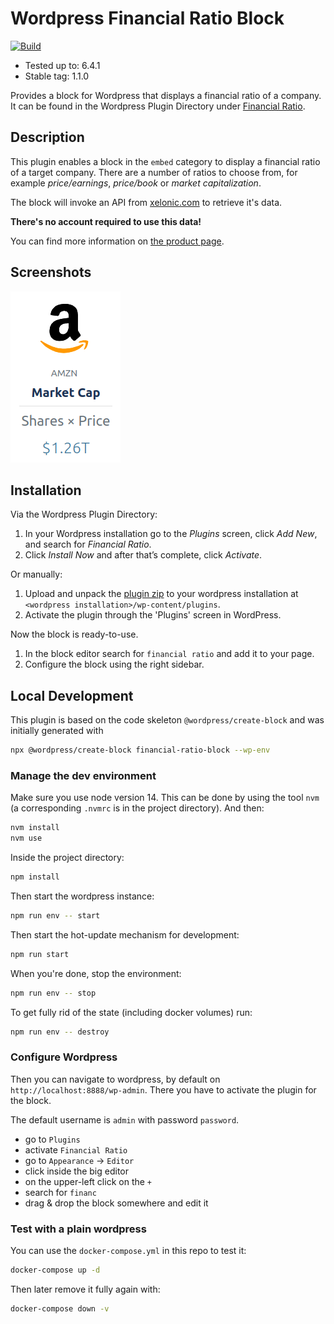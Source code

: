 # Wordpress Financial Ratio Block

[![Build](https://github.com/xelonic/wordpress-financial-ratio-block/actions/workflows/build.yml/badge.svg)](https://github.com/xelonic/wordpress-financial-ratio-block/actions/workflows/build.yml)

* Tested up to:      6.4.1
* Stable tag:        1.1.0

Provides a block for Wordpress that displays a financial ratio of a company. It can be found in the Wordpress Plugin
Directory under [Financial Ratio](https://wordpress.org/plugins/financial-ratio).

## Description

This plugin enables a block in the `embed` category to display a financial ratio of a target company. There are a
number of ratios to choose from, for example *price/earnings*, *price/book* or *market capitalization*.

The block will invoke an API from <a href="https://xelonic.com" target="_blank">xelonic.com</a> to retrieve it's data.

**There's no account required to use this data!**

You can find more information on
<a href="https://xelonic.com/products/wordpress-plugin" target="_blank">the product page</a>.

## Screenshots

![block screenshot](./assets/screenshot-1.png)

## Installation

Via the Wordpress Plugin Directory:
1. In your Wordpress installation go to the *Plugins* screen, click *Add New*, and search for *Financial Ratio*.
2. Click *Install Now* and after that’s complete, click *Activate*.

Or manually:
1. Upload and unpack the [plugin zip](https://github.com/xelonic/wordpress-financial-ratio-block/releases/download/v1.0.0/financial-ratio-block.zip)
   to your wordpress installation at `<wordpress installation>/wp-content/plugins`.
2. Activate the plugin through the 'Plugins' screen in WordPress.

Now the block is ready-to-use.

1. In the block editor search for `financial ratio` and add it to your page.
2. Configure the block using the right sidebar.

## Local Development

This plugin is based on the code skeleton `@wordpress/create-block` and was initially generated with

```bash
npx @wordpress/create-block financial-ratio-block --wp-env
```

### Manage the dev environment

Make sure you use node version 14. This can be done by using the tool `nvm` (a corresponding `.nvmrc`
is in the project directory). And then:

```bash
nvm install
nvm use
```

Inside the project directory:

```bash
npm install
```

Then start the wordpress instance:

```bash
npm run env -- start
```

Then start the hot-update mechanism for development:

```bash
npm run start
```

When you're done, stop the environment:

```bash
npm run env -- stop
```

To get fully rid of the state (including docker volumes) run:

```bash
npm run env -- destroy
```

### Configure Wordpress

Then you can navigate to wordpress, by default on `http://localhost:8888/wp-admin`. There you have to activate the plugin
for the block.

The default username is `admin` with password `password`.

* go to `Plugins`
* activate `Financial Ratio`
* go to `Appearance` -> `Editor`
* click inside the big editor
* on the upper-left click on the `+`
* search for `financ`
* drag & drop the block somewhere and edit it

### Test with a plain wordpress

You can use the `docker-compose.yml` in this repo to test it:

```bash
docker-compose up -d
```

Then later remove it fully again with:

```bash
docker-compose down -v
```

